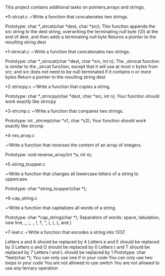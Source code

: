 This project contains additional tasks on pointers,arrays and
strings.

•0-strcat.c
✓Write a function that concatenates two strings.

Prototype: char *_strcat(char *dest, char *src);
This function appends the src string to the dest string, overwriting the terminating null byte (\0) at the end of dest, and then adds a terminating null byte
Returns a pointer to the resulting string dest

•1-strncat.c
✓Write a function that concatenates two strings.

Prototype: char *_strncat(char *dest, char *src, int n);
The _strncat function is similar to the _strcat function, except that
it will use at most n bytes from src; and
src does not need to be null-terminated if it contains n or more bytes
Return a pointer to the resulting string dest

•2-strncpy.c
✓Write a function that copies a string.

Prototype: char *_strncpy(char *dest, char *src, int n);
Your function should work exactly like strncpy

•3-strcmp.c
✓Write a function that compares two strings.

Prototype: int _strcmp(char *s1, char *s2);
Your function should work exactly like strcmp

•4-rev_array.c

✓Write a function that reverses the content of an array of integers.

Prototype: void reverse_array(int *a, int n);

•5-string_toupper.c

✓Write a function that changes all lowercase letters of a string to uppercase.

Prototype: char *string_toupper(char *);

•6-cap_string.c

✓Write a function that capitalizes all words of a string.

Prototype: char *cap_string(char *);
Separators of words: space, tabulation, new line, ,, ;, ., !, ?, ", (, ), {, and }


•7-leet.c
✓Write a function that encodes a string into 1337.

Letters a and A should be replaced by 4
Letters e and E should be replaced by 3
Letters o and O should be replaced by 0
Letters t and T should be replaced by 7
Letters l and L should be replaced by 1
Prototype: char *leet(char *);
You can only use one if in your code
You can only use two loops in your code
You are not allowed to use switch
You are not allowed to use any ternary operation

